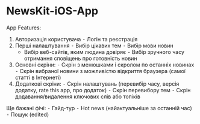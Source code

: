 # NewsKit-iOS-App

App Features:

1. Авторизація користувача
    ⁃ Логін та реєстрація
2. Перші налаштування
    ⁃ Вибір цікавих тем
    ⁃ Вибір мови новин
    - Вибір веб-сайтів, яким людина довіряє
    ⁃ Вибір зручного часу отримання сповіщень про готовність новин
3. Основні скріни:
    ⁃ Скрін з менюшками і скролом по останніх новинах
    ⁃ Скрін вибраної новини з можливістю відкриття браузера (самої статті в Інтернеті)
4. Додаткові скріни:
    ⁃ Скрін налаштувань (перевибір часу, версія додатку, rate this app, про додаток)
    ⁃ Скрін перевибору тем
    ⁃ Скрін додавання/видалення ключових слів або топіків
    
Ще бажані фічі:
    ⁃ Гайд-тур
    ⁃ Hot news (найактуальніше за останній час)
    ⁃ Пошук (edited) 
